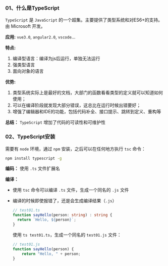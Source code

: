 ### 01、什么是TypeScript

`TypeScript` 是 `JavaScript` 的一个超集。主要提供了类型系统和对ES6+的支持。由 Microsoft 开发。

**应用:** `vue3.0`, `angular2.0`, `vscode`…

**特点:**

1.  编译型语言：编译为js后运行，单独无法运行
2. 强类型语言
3. 面向对象的语言

**优势:**

1. 类型系统实际上是最好的文档，大部门的函数看看类型的定义就可以知道如何使用；
2. 可以在编译阶段就发现大部分错误，这总比在运行时候出错要好；
3. 增强了编辑器和IDE的功能，包括代码补全、接口提示、跳转到定义、重构等

**总结：** `TypeScript` 增加了代码的可读性和可维护性



### 02、TypeScript安装

 需要有 `node` 环境，通过 `npm` 安装，之后可以在任何地方执行 `tsc` 命令：

```bash
npm install typescript -g
```

**编码：** 使用 `.ts` 文件扩展名

**编译：** 

+ 使用 `tsc` 命令可以编译 `.ts` 文件，生成一个同名的 `.js` 文件

+ 编译的时候即使报错了，还是会生成编译结果（`.js`）

  ```typescript
  // test01.ts
  function sayHello(person: string) : string {
    return `Hello, ${person}`;
  }
  ```

  使用 `ts test01.ts`，生成一个同名的 `test01.js` 文件：

  ```javascript
  // test01.js
  function sayHello(person) {
      return "Hello, " + person;
  }
  ```

